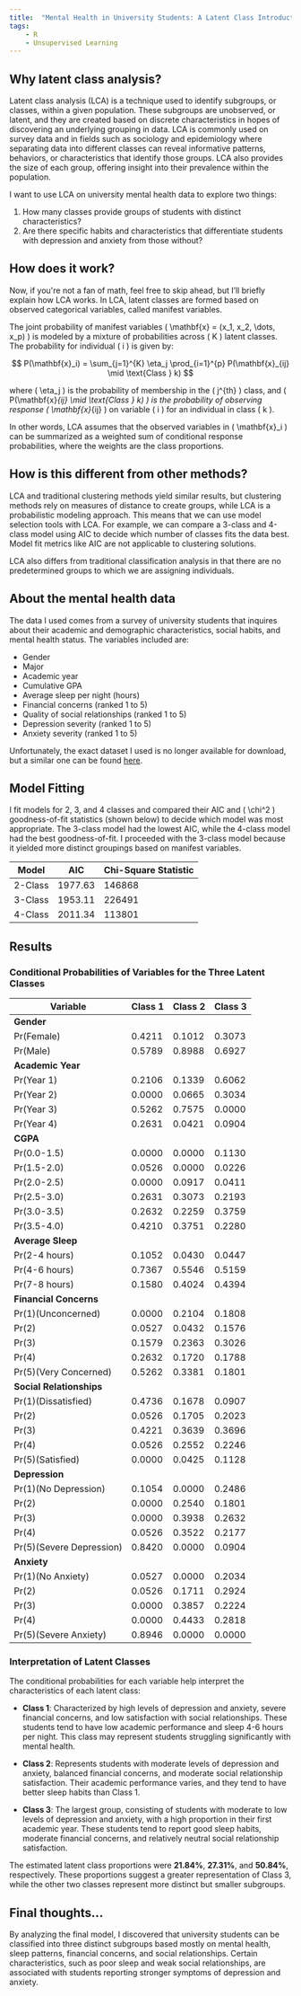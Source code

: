 ```yaml
---
title:  "Mental Health in University Students: A Latent Class Introduction and Analysis"
tags:
    - R
    - Unsupervised Learning
---
```


<script type="text/javascript" async
  src="https://cdnjs.cloudflare.com/ajax/libs/mathjax/2.7.7/MathJax.js?config=TeX-MML-AM_CHTML">
</script>

<!--more-->

## Why latent class analysis?

Latent class analysis (LCA) is a technique used to identify subgroups, or classes, within a given population. These subgroups are unobserved, or latent, and they are created based on discrete characteristics in hopes of discovering an underlying grouping in data. LCA is commonly used on survey data and in fields such as sociology and epidemiology where separating data into different classes can reveal informative patterns, behaviors, or characteristics that identify those groups. LCA also provides the size of each group, offering insight into their prevalence within the population.

I want to use LCA on university mental health data to explore two things:
1. How many classes provide groups of students with distinct characteristics?
2. Are there specific habits and characteristics that differentiate students with depression and anxiety from those without?

## How does it work?

Now, if you're not a fan of math, feel free to skip ahead, but I’ll briefly explain how LCA works. In LCA, latent classes are formed based on observed categorical variables, called manifest variables.

The joint probability of manifest variables \( \mathbf{x} = (x_1, x_2, \dots, x_p) \) is modeled by a mixture of probabilities across \( K \) latent classes. The probability for individual \( i \) is given by:

$$ P(\mathbf{x}_i) = \sum_{j=1}^{K} \eta_j \prod_{i=1}^{p} P(\mathbf{x}_{ij} \mid \text{Class } k) $$

where \( \eta_j \) is the probability of membership in the \( j^{th} \) class, and \( P(\mathbf{x}_{ij} \mid \text{Class } k) \) is the probability of observing response \( \mathbf{x}_{ij} \) on variable \( i \) for an individual in class \( k \).

In other words, LCA assumes that the observed variables in \( \mathbf{x}_i \) can be summarized as a weighted sum of conditional response probabilities, where the weights are the class proportions.

## How is this different from other methods?

LCA and traditional clustering methods yield similar results, but clustering methods rely on measures of distance to create groups, while LCA is a probabilistic modeling approach. This means that we can use model selection tools with LCA. For example, we can compare a 3-class and 4-class model using AIC to decide which number of classes fits the data best. Model fit metrics like AIC are not applicable to clustering solutions.

LCA also differs from traditional classification analysis in that there are no predetermined groups to which we are assigning individuals.

## About the mental health data

The data I used comes from a survey of university students that inquires about their academic and demographic characteristics, social habits, and mental health status. The variables included are:
- Gender
- Major
- Academic year
- Cumulative GPA
- Average sleep per night (hours)
- Financial concerns (ranked 1 to 5)
- Quality of social relationships (ranked 1 to 5)
- Depression severity (ranked 1 to 5)
- Anxiety severity (ranked 1 to 5)

Unfortunately, the exact dataset I used is no longer available for download, but a similar one can be found [here](https://www.kaggle.com/datasets/sonia22222/students-mental-health-assessments).

## Model Fitting

I fit models for 2, 3, and 4 classes and compared their AIC and \( \chi^2 \) goodness-of-fit statistics (shown below) to decide which model was most appropriate. The 3-class model had the lowest AIC, while the 4-class model had the best goodness-of-fit. I proceeded with the 3-class model because it yielded more distinct groupings based on manifest variables.

| **Model**  | **AIC**  | **Chi-Square Statistic** |
|------------|---------|------------------------|
| 2-Class   | 1977.63 | 146868                 |
| 3-Class   | 1953.11 | 226491                 |
| 4-Class   | 2011.34 | 113801                 |

## Results

### Conditional Probabilities of Variables for the Three Latent Classes

| **Variable**              | **Class 1** | **Class 2** | **Class 3** |
|--------------------------|------------|------------|------------|
| **Gender**               |            |            |            |
| Pr(Female)               | 0.4211     | 0.1012     | 0.3073     |
| Pr(Male)                 | 0.5789     | 0.8988     | 0.6927     |
| **Academic Year**        |            |            |            |
| Pr(Year 1)               | 0.2106     | 0.1339     | 0.6062     |
| Pr(Year 2)               | 0.0000     | 0.0665     | 0.3034     |
| Pr(Year 3)               | 0.5262     | 0.7575     | 0.0000     |
| Pr(Year 4)               | 0.2631     | 0.0421     | 0.0904     |
| **CGPA**                 |            |            |            |
| Pr(0.0-1.5)               | 0.0000     | 0.0000     | 0.1130     |
| Pr(1.5-2.0)               | 0.0526     | 0.0000     | 0.0226     |
| Pr(2.0-2.5)               | 0.0000     | 0.0917     | 0.0411     |
| Pr(2.5-3.0)               | 0.2631     | 0.3073     | 0.2193     |
| Pr(3.0-3.5)               | 0.2632     | 0.2259     | 0.3759     |
| Pr(3.5-4.0)               | 0.4210     | 0.3751     | 0.2280     |
| **Average Sleep**        |            |            |            |
| Pr(2-4 hours)               | 0.1052     | 0.0430     | 0.0447     |
| Pr(4-6 hours)               | 0.7367     | 0.5546     | 0.5159     |
| Pr(7-8 hours)               | 0.1580     | 0.4024     | 0.4394     |
| **Financial Concerns**        |            |            |            |
| Pr(1)(Unconcerned)  | 0.0000     | 0.2104     | 0.1808     |
| Pr(2)               | 0.0527     | 0.0432     | 0.1576     |
| Pr(3)               | 0.1579     | 0.2363     | 0.3026     |
| Pr(4)               | 0.2632     | 0.1720     | 0.1788     |
| Pr(5)(Very Concerned)| 0.5262     | 0.3381     | 0.1801     |
| **Social Relationships**        |            |            |            |
| Pr(1)(Dissatisfied) | 0.4736     | 0.1678     | 0.0907     |
| Pr(2)               | 0.0526     | 0.1705     | 0.2023     |
| Pr(3)               | 0.4221     | 0.3639     | 0.3696     |
| Pr(4)               | 0.0526     | 0.2552     | 0.2246     |
| Pr(5)(Satisfied)    | 0.0000     | 0.0425     | 0.1128     |
| **Depression**        |            |            |            |
| Pr(1)(No Depression)| 0.1054     | 0.0000     | 0.2486     |
| Pr(2)               | 0.0000     | 0.2540     | 0.1801     |
| Pr(3)               | 0.0000     | 0.3938     | 0.2632     |
| Pr(4)               | 0.0526     | 0.3522     | 0.2177     |
| Pr(5)(Severe Depression)| 0.8420     | 0.0000     | 0.0904     |
| **Anxiety**        |            |            |            |
| Pr(1)(No Anxiety)   | 0.0527     | 0.0000     | 0.2034     |
| Pr(2)               | 0.0526     | 0.1711     | 0.2924     |
| Pr(3)               | 0.0000     | 0.3857     | 0.2224     |
| Pr(4)               | 0.0000     | 0.4433     | 0.2818     |
| Pr(5)(Severe Anxiety)| 0.8946     | 0.0000     | 0.0000     |

### Interpretation of Latent Classes

The conditional probabilities for each variable help interpret the characteristics of each latent class:

- **Class 1**: Characterized by high levels of depression and anxiety, severe financial concerns, and low satisfaction with social relationships. These students tend to have low academic performance and sleep 4-6 hours per night. This class may represent students struggling significantly with mental health.

- **Class 2**: Represents students with moderate levels of depression and anxiety, balanced financial concerns, and moderate social relationship satisfaction. Their academic performance varies, and they tend to have better sleep habits than Class 1.

- **Class 3**: The largest group, consisting of students with moderate to low levels of depression and anxiety, with a high proportion in their first academic year. These students tend to report good sleep habits, moderate financial concerns, and relatively neutral social relationship satisfaction.

The estimated latent class proportions were **21.84%**, **27.31%**, and **50.84%**, respectively. These proportions suggest a greater representation of Class 3, while the other two classes represent more distinct but smaller subgroups.

## Final thoughts...

By analyzing the final model, I discovered that university students can be classified into three distinct subgroups based mostly on mental health, sleep patterns, financial concerns, and social relationships. Certain characteristics, such as poor sleep and weak social relationships, are associated with students reporting stronger symptoms of depression and anxiety.


